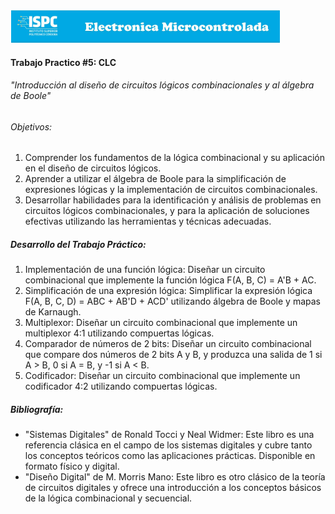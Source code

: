 [![Instituto](../assets/BannerElect.png)](../assets/BannerElect.png)

#### Trabajo Practico #5: CLC

###### "Introducción al diseño de circuitos lógicos combinacionales y al álgebra de Boole"

###### Objetivos:

1. Comprender los fundamentos de la lógica combinacional y su aplicación en el diseño de circuitos lógicos.
2. Aprender a utilizar el álgebra de Boole para la simplificación de expresiones lógicas y la implementación de circuitos combinacionales.
3. Desarrollar habilidades para la identificación y análisis de problemas en circuitos lógicos combinacionales, y para la aplicación de soluciones
efectivas utilizando las herramientas y técnicas adecuadas.

##### Desarrollo del Trabajo Práctico:

1. Implementación de una función lógica: Diseñar un circuito combinacional que implemente la función lógica F(A, B, C) = A'B + AC.
2. Simplificación de una expresión lógica: Simplificar la expresión lógica F(A, B, C, D) = ABC + AB'D + ACD' utilizando álgebra de Boole y mapas de
Karnaugh.
3. Multiplexor: Diseñar un circuito combinacional que implemente un multiplexor 4:1 utilizando compuertas lógicas.
4. Comparador de números de 2 bits: Diseñar un circuito combinacional que compare dos números de 2 bits A y B, y produzca una salida de 1 si A > B,
0 si A = B, y -1 si A < B.
5. Codificador: Diseñar un circuito combinacional que implemente un codificador 4:2 utilizando compuertas lógicas.

##### Bibliografía:

* "Sistemas Digitales" de Ronald Tocci y Neal Widmer: Este libro es una referencia clásica en el campo de los sistemas digitales y cubre tanto los
conceptos teóricos como las aplicaciones prácticas. Disponible en formato físico y digital.
* "Diseño Digital" de M. Morris Mano: Este libro es otro clásico de la teoría de circuitos digitales y ofrece una introducción a los conceptos básicos de la
lógica combinacional y secuencial.
